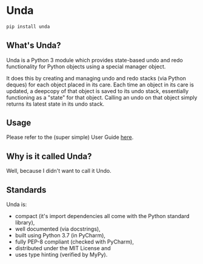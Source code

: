 # Unda
````python
pip install unda
````

## What's Unda?
Unda is a Python 3 module which provides state-based undo and redo functionality for Python objects using a 
special manager object.

It does this by creating and managing undo and redo stacks (via Python deques) for each object placed in its care.
Each time an object in its care is updated, a deepcopy of that object is saved to its undo stack, 
essentially functioning as a "state" for that object. Calling an undo on that object simply returns its latest 
state in its undo stack.

## Usage
Please refer to the (super simple) User Guide [here](https://github.com/definite-d/unda/blob/main/USERGUIDE.md).

## Why is it called Unda?
Well, because I didn't want to call it Undo. 

## Standards
Unda is:
 * compact (it's import dependencies all come with the Python standard library), 
 * well documented (via docstrings), 
 * built using Python 3.7 (in PyCharm), 
 * fully PEP-8 compliant (checked with PyCharm), 
 * distributed under the MIT License and 
 * uses type hinting (verified by MyPy).
